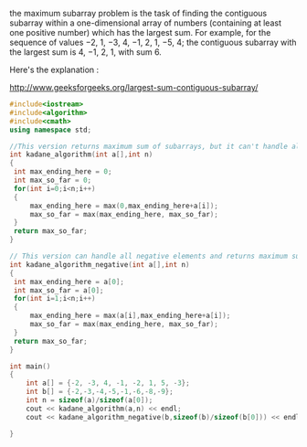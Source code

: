 the maximum subarray problem is the task of finding the contiguous subarray within a one-dimensional 
array of numbers (containing at least one positive number) which has the largest sum. For example, 
for the sequence of values −2, 1, −3, 4, −1, 2, 1, −5, 4; the contiguous subarray with the largest sum 
is 4, −1, 2, 1, with sum 6.

Here's the explanation : 

http://www.geeksforgeeks.org/largest-sum-contiguous-subarray/





```C++
#include<iostream>
#include<algorithm>
#include<cmath>
using namespace std;

//This version returns maximum sum of subarrays, but it can't handle all negative elements.
int kadane_algorithm(int a[],int n)
{
 int max_ending_here = 0;
 int max_so_far = 0;
 for(int i=0;i<n;i++)
 {
     max_ending_here = max(0,max_ending_here+a[i]);
     max_so_far = max(max_ending_here, max_so_far);
 }
 return max_so_far;
}

// This version can handle all negative elements and returns maximum sum of subarray
int kadane_algorithm_negative(int a[],int n)
{
 int max_ending_here = a[0];
 int max_so_far = a[0];
 for(int i=1;i<n;i++)
 {
     max_ending_here = max(a[i],max_ending_here+a[i]);
     max_so_far = max(max_ending_here, max_so_far);
 }
 return max_so_far;
}

int main()
{
    int a[] = {-2, -3, 4, -1, -2, 1, 5, -3};
    int b[] = {-2,-3,-4,-5,-1,-6,-8,-9};
    int n = sizeof(a)/sizeof(a[0]);
    cout << kadane_algorithm(a,n) << endl;
    cout << kadane_algorithm_negative(b,sizeof(b)/sizeof(b[0])) << endl;

}
```
